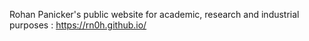 Rohan Panicker's public website for academic, research and industrial purposes : https://rn0h.github.io/
